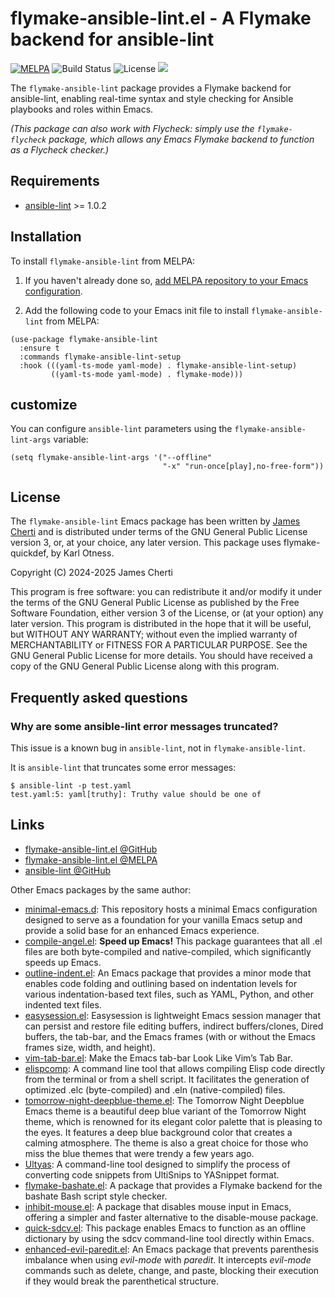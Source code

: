 # flymake-ansible-lint.el - A Flymake backend for ansible-lint
[![MELPA](https://melpa.org/packages/flymake-ansible-lint-badge.svg)](https://melpa.org/#/flymake-ansible-lint)
![Build Status](https://github.com/jamescherti/flymake-ansible-lint.el/actions/workflows/ci.yml/badge.svg)
![License](https://img.shields.io/github/license/jamescherti/flymake-ansible-lint.el)
![](https://raw.githubusercontent.com/jamescherti/flymake-ansible-lint.el/main/.images/made-for-gnu-emacs.svg)

The `flymake-ansible-lint` package provides a Flymake backend for ansible-lint, enabling real-time syntax and style checking for Ansible playbooks and roles within Emacs.

*(This package can also work with Flycheck: simply use the `flymake-flycheck` package, which allows any Emacs Flymake backend to function as a Flycheck checker.)*

## Requirements

- [ansible-lint](https://github.com/ansible/ansible-lint) >= 1.0.2

## Installation

To install `flymake-ansible-lint` from MELPA:

1. If you haven't already done so, [add MELPA repository to your Emacs configuration](https://melpa.org/#/getting-started).

2. Add the following code to your Emacs init file to install `flymake-ansible-lint` from MELPA:
```emacs-lisp
(use-package flymake-ansible-lint
  :ensure t
  :commands flymake-ansible-lint-setup
  :hook (((yaml-ts-mode yaml-mode) . flymake-ansible-lint-setup)
         ((yaml-ts-mode yaml-mode) . flymake-mode)))
```

## customize

You can configure `ansible-lint` parameters using the `flymake-ansible-lint-args` variable:

```emacs-lisp
(setq flymake-ansible-lint-args '("--offline"
                                  "-x" "run-once[play],no-free-form"))
```

## License

The `flymake-ansible-lint` Emacs package has been written by [James Cherti](https://www.jamescherti.com/) and is distributed under terms of the GNU General Public License version 3, or, at your choice, any later version. This package uses flymake-quickdef, by Karl Otness.

Copyright (C) 2024-2025 James Cherti

This program is free software: you can redistribute it and/or modify it under the terms of the GNU General Public License as published by the Free Software Foundation, either version 3 of the License, or (at your option) any later version. This program is distributed in the hope that it will be useful, but WITHOUT ANY WARRANTY; without even the implied warranty of MERCHANTABILITY or FITNESS FOR A PARTICULAR PURPOSE. See the GNU General Public License for more details. You should have received a copy of the GNU General Public License along with this program.

## Frequently asked questions

### Why are some ansible-lint error messages truncated?

This issue is a known bug in `ansible-lint`, not in `flymake-ansible-lint`.

It is `ansible-lint` that truncates some error messages:
```
$ ansible-lint -p test.yaml
test.yaml:5: yaml[truthy]: Truthy value should be one of
```

## Links

- [flymake-ansible-lint.el @GitHub](https://github.com/jamescherti/flymake-ansible-lint.el)
- [flymake-ansible-lint.el @MELPA](https://melpa.org/#/flymake-ansible-lint)
- [ansible-lint @GitHub](https://github.com/ansible/ansible-lint)

Other Emacs packages by the same author:
- [minimal-emacs.d](https://github.com/jamescherti/minimal-emacs.d): This repository hosts a minimal Emacs configuration designed to serve as a foundation for your vanilla Emacs setup and provide a solid base for an enhanced Emacs experience.
- [compile-angel.el](https://github.com/jamescherti/compile-angel.el): **Speed up Emacs!** This package guarantees that all .el files are both byte-compiled and native-compiled, which significantly speeds up Emacs.
- [outline-indent.el](https://github.com/jamescherti/outline-indent.el): An Emacs package that provides a minor mode that enables code folding and outlining based on indentation levels for various indentation-based text files, such as YAML, Python, and other indented text files.
- [easysession.el](https://github.com/jamescherti/easysession.el): Easysession is lightweight Emacs session manager that can persist and restore file editing buffers, indirect buffers/clones, Dired buffers, the tab-bar, and the Emacs frames (with or without the Emacs frames size, width, and height).
- [vim-tab-bar.el](https://github.com/jamescherti/vim-tab-bar.el): Make the Emacs tab-bar Look Like Vim’s Tab Bar.
- [elispcomp](https://github.com/jamescherti/elispcomp): A command line tool that allows compiling Elisp code directly from the terminal or from a shell script. It facilitates the generation of optimized .elc (byte-compiled) and .eln (native-compiled) files.
- [tomorrow-night-deepblue-theme.el](https://github.com/jamescherti/tomorrow-night-deepblue-theme.el): The Tomorrow Night Deepblue Emacs theme is a beautiful deep blue variant of the Tomorrow Night theme, which is renowned for its elegant color palette that is pleasing to the eyes. It features a deep blue background color that creates a calming atmosphere. The theme is also a great choice for those who miss the blue themes that were trendy a few years ago.
- [Ultyas](https://github.com/jamescherti/ultyas/): A command-line tool designed to simplify the process of converting code snippets from UltiSnips to YASnippet format.
- [flymake-bashate.el](https://github.com/jamescherti/flymake-bashate.el): A package that provides a Flymake backend for the bashate Bash script style checker.
- [inhibit-mouse.el](https://github.com/jamescherti/inhibit-mouse.el): A package that disables mouse input in Emacs, offering a simpler and faster alternative to the disable-mouse package.
- [quick-sdcv.el](https://github.com/jamescherti/quick-sdcv.el): This package enables Emacs to function as an offline dictionary by using the sdcv command-line tool directly within Emacs.
- [enhanced-evil-paredit.el](https://github.com/jamescherti/enhanced-evil-paredit.el): An Emacs package that prevents parenthesis imbalance when using *evil-mode* with *paredit*. It intercepts *evil-mode* commands such as delete, change, and paste, blocking their execution if they would break the parenthetical structure.

